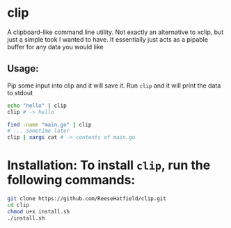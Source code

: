 # clip
A clipboard-like command line utility. Not exactly an alternative to xclip,
but just a simple took I wanted to have. It essentially just acts as a pipable 
buffer for any data you would like

## Usage:
Pip some input into clip and it will save it. Run `clip` and it will print the data to stdout
```bash
echo "hello" | clip
clip # -> hello
```

```bash
find -name "main.go" | clip
# ... sometime later
clip | xargs cat # -> contents of main.go
```

# Installation: To install `clip`, run the following commands:
```bash
git clone https://github.com/ReeseHatfield/clip.git
cd clip
chmod u+x install.sh
./install.sh
```